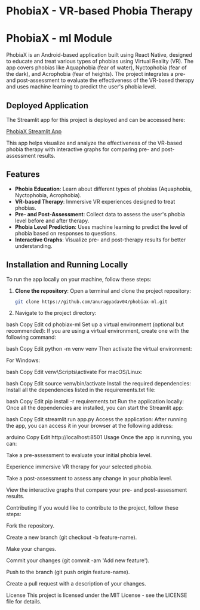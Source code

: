 # PhobiaX - VR-based Phobia Therapy

# PhobiaX - ml Module

PhobiaX is an Android-based application built using React Native, designed to educate and treat various types of phobias using Virtual Reality (VR). The app covers phobias like Aquaphobia (fear of water), Nyctophobia (fear of the dark), and Acrophobia (fear of heights). The project integrates a pre- and post-assessment to evaluate the effectiveness of the VR-based therapy and uses machine learning to predict the user's phobia level.

## Deployed Application

The Streamlit app for this project is deployed and can be accessed here:

[PhobiaX Streamlit App](https://phobiax-ml-1234.streamlit.app/)

This app helps visualize and analyze the effectiveness of the VR-based phobia therapy with interactive graphs for comparing pre- and post-assessment results.

## Features

- **Phobia Education**: Learn about different types of phobias (Aquaphobia, Nyctophobia, Acrophobia).
- **VR-based Therapy**: Immersive VR experiences designed to treat phobias.
- **Pre- and Post-Assessment**: Collect data to assess the user's phobia level before and after therapy.
- **Phobia Level Prediction**: Uses machine learning to predict the level of phobia based on responses to questions.
- **Interactive Graphs**: Visualize pre- and post-therapy results for better understanding.

## Installation and Running Locally

To run the app locally on your machine, follow these steps:

1. **Clone the repository**:
   Open a terminal and clone the project repository:
   ```bash
   git clone https://github.com/anuragyadav04/phobiax-ml.git
2. Navigate to the project directory:

bash
Copy
Edit
cd phobiax-ml
Set up a virtual environment (optional but recommended): If you are using a virtual environment, create one with the following command:

bash
Copy
Edit
python -m venv venv
Then activate the virtual environment:

For Windows:

bash
Copy
Edit
venv\Scripts\activate
For macOS/Linux:

bash
Copy
Edit
source venv/bin/activate
Install the required dependencies: Install all the dependencies listed in the requirements.txt file:

bash
Copy
Edit
pip install -r requirements.txt
Run the application locally: Once all the dependencies are installed, you can start the Streamlit app:

bash
Copy
Edit
streamlit run app.py
Access the application: After running the app, you can access it in your browser at the following address:

arduino
Copy
Edit
http://localhost:8501
Usage
Once the app is running, you can:

Take a pre-assessment to evaluate your initial phobia level.

Experience immersive VR therapy for your selected phobia.

Take a post-assessment to assess any change in your phobia level.

View the interactive graphs that compare your pre- and post-assessment results.

Contributing
If you would like to contribute to the project, follow these steps:

Fork the repository.

Create a new branch (git checkout -b feature-name).

Make your changes.

Commit your changes (git commit -am 'Add new feature').

Push to the branch (git push origin feature-name).

Create a pull request with a description of your changes.

License
This project is licensed under the MIT License - see the LICENSE file for details.
